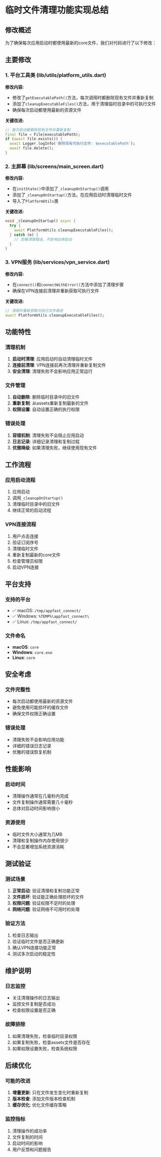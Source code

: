 # 临时文件清理功能实现总结

## 修改概述

为了确保每次应用启动时都使用最新的core文件，我们对代码进行了以下修改：

## 主要修改

### 1. 平台工具类 (lib/utils/platform_utils.dart)

**修改内容:**
- 修改了`getExecutablePath()`方法，每次调用时都删除现有文件并重新复制
- 添加了`cleanupExecutableFiles()`方法，用于清理临时目录中的可执行文件
- 确保每次启动都使用最新的资源文件

**关键改进:**
```dart
// 每次启动都删除现有文件并重新复制
final file = File(executablePath);
if (await file.exists()) {
  await Logger.logInfo('删除现有可执行文件: $executablePath');
  await file.delete();
}
```

### 2. 主屏幕 (lib/screens/main_screen.dart)

**修改内容:**
- 在`initState()`中添加了`_cleanupOnStartup()`调用
- 添加了`_cleanupOnStartup()`方法，在应用启动时清理临时文件
- 导入了`PlatformUtils`类

**关键改进:**
```dart
void _cleanupOnStartup() async {
  try {
    await PlatformUtils.cleanupExecutableFiles();
  } catch (e) {
    // 忽略清理错误，不影响应用启动
  }
}
```

### 3. VPN服务 (lib/services/vpn_service.dart)

**修改内容:**
- 在`connect()`和`connectWithError()`方法中添加了清理步骤
- 确保在VPN连接前清理并重新获取可执行文件

**关键改进:**
```dart
// 清理并重新获取可执行文件路径
await PlatformUtils.cleanupExecutableFiles();
```

## 功能特性

### 清理机制
1. **启动时清理**: 应用启动时自动清理临时文件
2. **连接前清理**: VPN连接前再次清理并重新复制文件
3. **安全清理**: 清理失败不会影响应用正常运行

### 文件管理
1. **自动删除**: 删除临时目录中的旧文件
2. **重新复制**: 从assets重新复制最新的文件
3. **权限设置**: 自动设置正确的执行权限

### 错误处理
1. **容错机制**: 清理失败不会阻止应用启动
2. **日志记录**: 详细记录清理和复制过程
3. **优雅降级**: 如果清理失败，继续使用现有文件

## 工作流程

### 应用启动流程
1. 应用启动
2. 调用`_cleanupOnStartup()`
3. 清理临时目录中的旧文件
4. 继续正常的启动流程

### VPN连接流程
1. 用户点击连接
2. 验证订阅序号
3. 清理临时文件
4. 重新复制最新的core文件
5. 检查管理员权限
6. 启动VPN连接

## 平台支持

### 支持的平台
- ✅ macOS: `/tmp/appfast_connect/`
- ✅ Windows: `%TEMP%\appfast_connect\`
- ✅ Linux: `/tmp/appfast_connect/`

### 文件命名
- **macOS**: `core`
- **Windows**: `core.exe`
- **Linux**: `core`

## 安全考虑

### 文件完整性
- 每次启动都使用最新的资源文件
- 避免使用可能损坏的缓存文件
- 确保文件权限正确设置

### 错误处理
- 清理失败不会影响应用功能
- 详细的错误日志记录
- 优雅的错误恢复机制

## 性能影响

### 启动时间
- 清理操作通常在几毫秒内完成
- 文件复制操作通常需要几十毫秒
- 总体对启动时间影响很小

### 资源使用
- 临时文件大小通常为几MB
- 清理和复制操作内存使用很少
- 不会显著增加系统资源消耗

## 测试验证

### 测试场景
1. **正常启动**: 验证清理和复制功能正常
2. **文件损坏**: 验证能正确处理损坏的文件
3. **权限问题**: 验证权限不足时的处理
4. **网络问题**: 验证网络不可用时的处理

### 验证方法
1. 检查日志输出
2. 验证临时文件是否正确更新
3. 确认VPN连接功能正常
4. 测试多次启动的稳定性

## 维护说明

### 日志监控
- 关注清理操作的日志输出
- 监控文件复制是否成功
- 检查权限设置是否正确

### 故障排除
1. 如果清理失败，检查临时目录权限
2. 如果复制失败，检查assets文件是否存在
3. 如果权限设置失败，检查系统权限

## 后续优化

### 可能的改进
1. **增量更新**: 只在文件发生变化时重新复制
2. **版本检查**: 添加文件版本检查机制
3. **缓存优化**: 优化文件缓存策略

### 监控指标
1. 清理操作的成功率
2. 文件复制的时间
3. 启动时间的影响
4. 用户反馈和问题报告
